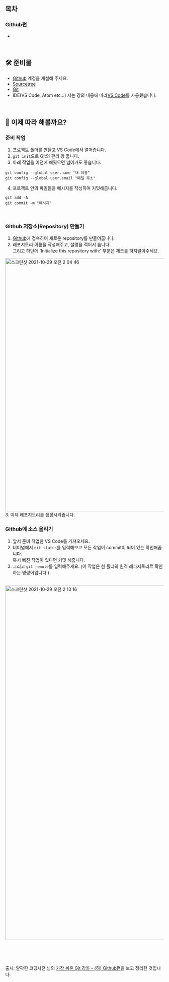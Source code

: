 ## 목차
### Github편
- [](#)

<br>

## 🛠 준비물
- [Github](https://github.com) 계정을 개설해 주세요.
- [Sourcetree](https://www.sourcetreeapp.com)
- [Git](https://git-scm.com)
- IDE(VS Code, Atom etc...) 저는 강의 내용에 따라[VS Code](https://code.visualstudio.com)를 사용했습니다.

<br>

## 👏 이제 따라 해볼까요?
### 준비 작업
 1. 프로젝트 폴더를 만들고 VS Code에서 열어줍니다.
 2. `git init`으로 Git의 관리 항 둡니다.
 3. 아래 작업을 이전에 해줬으면 넘어가도 좋습니다.
 ```
 git config --global user.name "내 이름"
 git config --global user.email "메일 주소"
 ```
 4. 프로젝트 안의 파일들을 메시지를 작성하여 커밋해줍니다.
 ```
 git add -A
 git commit -m "메시지"
 ```
 
<br>

### Github 저장소(Repository) 만들기
  1. [Github](https://github.com)에 접속하여 새로운 repository를 만들어줍니다.
  2. 레포지토리 이름을 작성해주고, 설명을 적어서 습니다.
  <br>그리고 하단에 'Initialize this repository with:' 부분은 체크를 하지말아주세요.
  <img width="804" alt="스크린샷 2021-10-29 오전 2 04 46" src="https://user-images.githubusercontent.com/93115007/139302924-d0b34560-cbe4-4bec-acab-2bd9af20a8c6.png">
  3. 이제 레포지토리를 생성시켜줍니다.

<br>

### Github에 소스 올리기
  1. 앞서 준비 작업한 VS Code를 가져오세요.
  2. 터미널에서 `git status`를 입력해보고 모든 작업이 commit이 되어 있는 확인해줍니다.
  <br>혹시 빠진 작업이 있다면 커밋 해줍니다.
  3. 그리고 `git remote`를 입력해주세요. (이 작업은 현 폴더의 원격 레파지토리르 확인하는 명령어입니다.)
  <br>
  <img width="1126" alt="스크린샷 2021-10-29 오전 2 13 16" src="https://user-images.githubusercontent.com/93115007/139303711-c43ae316-37bc-4b19-bf26-116deb836d93.png">
  
<br><br><br>

출처: 얄팍한 코딩사전 님의 <a href= "https://youtu.be/GaKjTjwcKQo">가장 쉬운 Git 강좌 - (하) Github편<a>을 보고 정리한 것입니다.
